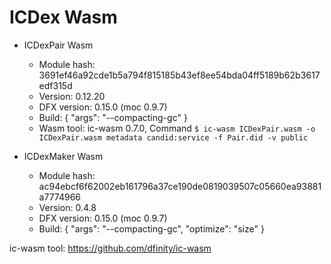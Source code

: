 # ICDex Wasm

- ICDexPair Wasm
    - Module hash: 3691ef46a92cde1b5a794f815185b43ef8ee54bda04ff5189b62b3617edf315d
    - Version: 0.12.20
    - DFX version: 0.15.0 (moc 0.9.7)
    - Build: {
        "args": "--compacting-gc"
    }
    - Wasm tool: ic-wasm 0.7.0, Command `$ ic-wasm ICDexPair.wasm -o ICDexPair.wasm metadata candid:service -f Pair.did -v public`

- ICDexMaker Wasm
    - Module hash: ac94ebcf6f62002eb161796a37ce190de0819039507c05660ea93881a7774966
    - Version: 0.4.8
    - DFX version: 0.15.0 (moc 0.9.7)
    - Build: {
        "args": "--compacting-gc", 
        "optimize": "size"
    }


ic-wasm tool: https://github.com/dfinity/ic-wasm
